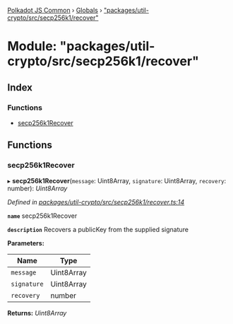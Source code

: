 [Polkadot JS Common](../README.md) › [Globals](../globals.md) › ["packages/util-crypto/src/secp256k1/recover"](_packages_util_crypto_src_secp256k1_recover_.md)

# Module: "packages/util-crypto/src/secp256k1/recover"

## Index

### Functions

* [secp256k1Recover](_packages_util_crypto_src_secp256k1_recover_.md#secp256k1recover)

## Functions

###  secp256k1Recover

▸ **secp256k1Recover**(`message`: Uint8Array, `signature`: Uint8Array, `recovery`: number): *Uint8Array*

*Defined in [packages/util-crypto/src/secp256k1/recover.ts:14](https://github.com/polkadot-js/common/blob/92cc8fc4e/packages/util-crypto/src/secp256k1/recover.ts#L14)*

**`name`** secp256k1Recover

**`description`** Recovers a publicKey from the supplied signature

**Parameters:**

Name | Type |
------ | ------ |
`message` | Uint8Array |
`signature` | Uint8Array |
`recovery` | number |

**Returns:** *Uint8Array*
